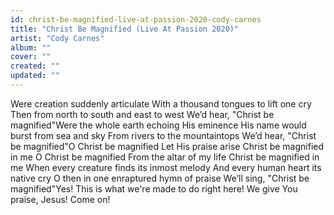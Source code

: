 ```yaml
---
id: christ-be-magnified-live-at-passion-2020-cody-carnes
title: "Christ Be Magnified (Live At Passion 2020)"
artist: "Cody Carnes"
album: ""
cover: ""
created: ""
updated: ""
---
```


Were creation suddenly articulate
With a thousand tongues to lift one cry
Then from north to south and east to west
We’d hear, "Christ be magnified"Were the whole earth echoing His eminence
His name would burst from sea and sky
From rivers to the mountaintops
We’d hear, "Christ be magnified"O Christ be magnified
Let His praise arise
Christ be magnified in me
O Christ be magnified
From the altar of my lifе
Christ be magnified in me
Whеn every creature finds its inmost melody
And every human heart its native cry
O then in one enraptured hymn of praise
We’ll sing, "Christ be magnified"Yes! This is what we're made to do right here!
We give You praise, Jesus! Come on!